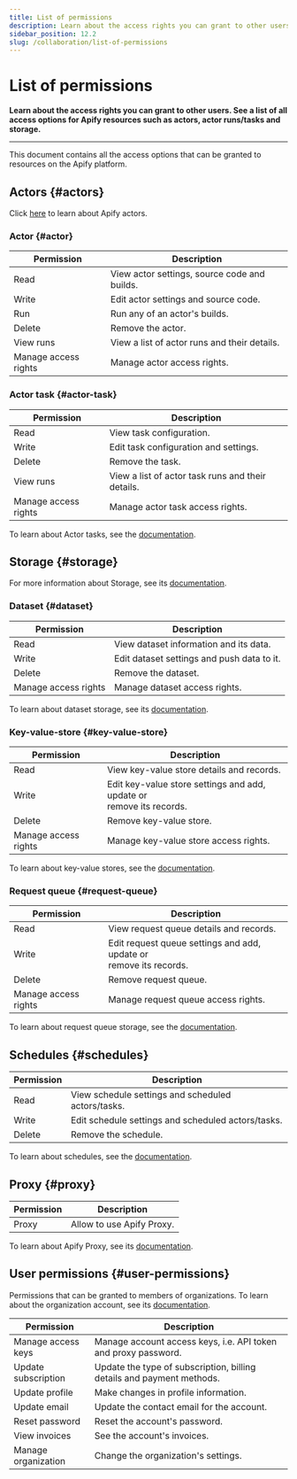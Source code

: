 ```yaml
---
title: List of permissions
description: Learn about the access rights you can grant to other users. See a list of all access options for Apify resources such as actors, actor runs/tasks and storage.
sidebar_position: 12.2
slug: /collaboration/list-of-permissions
---
```


# List of permissions

**Learn about the access rights you can grant to other users. See a list of all access options for Apify resources such as actors, actor runs/tasks and storage.**

---

This document contains all the access options that can be granted to resources on the Apify platform.

## Actors {#actors}

Click [here](../actors/index.mdx) to learn about Apify actors.

### Actor {#actor}

| Permission           | Description                                  |
|----------------------|----------------------------------------------|
| Read                 | View actor settings, source code and builds. |
| Write                | Edit actor settings and source code.         |
| Run                  | Run any of an actor's builds.                |
| Delete               | Remove the actor.                            |
| View runs            | View a list of actor runs and their details. |
| Manage access rights | Manage actor access rights.                  |

### Actor task {#actor-task}

| Permission           | Description                                       |
|----------------------|---------------------------------------------------|
| Read                 | View task configuration.                          |
| Write                | Edit task configuration and settings.             |
| Delete               | Remove the task.                                  |
| View runs            | View a list of actor task runs and their details. |
| Manage access rights | Manage actor task access rights.                  |

To learn about Actor tasks, see the [documentation](../actors/running/tasks.md).

## Storage {#storage}

For more information about Storage, see its [documentation](../storage/index.md).

### Dataset {#dataset}

| Permission           | Description                                |
|----------------------|--------------------------------------------|
| Read                 | View dataset information and its data.     |
| Write                | Edit dataset settings and push data to it. |
| Delete               | Remove the dataset.                        |
| Manage access rights | Manage dataset access rights.              |

To learn about dataset storage, see its [documentation](../storage/dataset.md).

### Key-value-store {#key-value-store}

| Permission           | Description                                                                |
|----------------------|----------------------------------------------------------------------------|
| Read                 | View key-value store details and records.                                  |
| Write                | Edit key-value store settings and add, update or <br/> remove its records. |
| Delete               | Remove key-value store.                                                    |
| Manage access rights | Manage key-value store access rights.                                      |

To learn about key-value stores, see the [documentation](../storage/key_value_store.md).

### Request queue {#request-queue}

| Permission           | Description                                                              |
|----------------------|--------------------------------------------------------------------------|
| Read                 | View request queue details and records.                                  |
| Write                | Edit request queue settings and add, update or <br/> remove its records. |
| Delete               | Remove request queue.                                                    |
| Manage access rights | Manage request queue access rights.                                      |

To learn about request queue storage, see the [documentation](../storage/request_queue.md).

## Schedules {#schedules}

| Permission | Description                                        |
|------------|----------------------------------------------------|
| Read       | View schedule settings and scheduled actors/tasks. |
| Write      | Edit schedule settings and scheduled actors/tasks. |
| Delete     | Remove the schedule.                               |

To learn about schedules, see the [documentation](../schedules.md).

## Proxy {#proxy}

| Permission | Description               |
|------------|---------------------------|
| Proxy      | Allow to use Apify Proxy. |

To learn about Apify Proxy, see its [documentation](../proxy/index.md).

## User permissions {#user-permissions}

Permissions that can be granted to members of organizations. To learn about the organization account, see its [documentation](./organization_account/index.md).

| Permission          | Description                                                           |
|---------------------|-----------------------------------------------------------------------|
| Manage access keys  | Manage account access keys, i.e. API token and proxy password.        |
| Update subscription | Update the type of subscription, billing details and payment methods. |
| Update profile      | Make changes in profile information.                                  |
| Update email        | Update the contact email for the account.                             |
| Reset password      | Reset the account's password.                                         |
| View invoices       | See the account's invoices.                                           |
| Manage organization | Change the organization's settings.                                   |
